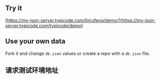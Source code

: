 ## Try it

[https://my-json-server.typicode.com/linrufeng/demo/](https://my-json-server.typicode.com/typicode/demo)

## Use your own data

Fork it and change `db.json` values or create a repo with a `db.json` file.

## 请求测试环境地址

